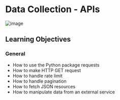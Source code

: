 # Data Collection - APIs

![image](https://github.com/vassa33/alu-machine_learning/assets/61325877/5d770efc-519d-4104-a3e3-1005158fded3)

## Learning Objectives

### General
* How to use the Python package requests
* How to make HTTP GET request
* How to handle rate limit
* How to handle pagination
* How to fetch JSON resources
* How to manipulate data from an external service
